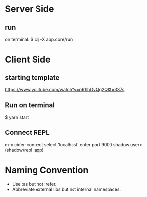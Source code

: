 # Server Side
## run
on terminal:
$ clj -X app.core/run


# Client Side
## starting template
https://www.youtube.com/watch?v=p61lhOvQg2Q&t=337s
## Run on terminal
$ yarn start
## Connect REPL
m-x cider-connect
select 'localhost'
enter port 9000
shadow.user> (shadow/repl :app)

# Naming Convention
* Use :as but not :refer.
* Abbreviate external libs but not internal namespaces.
